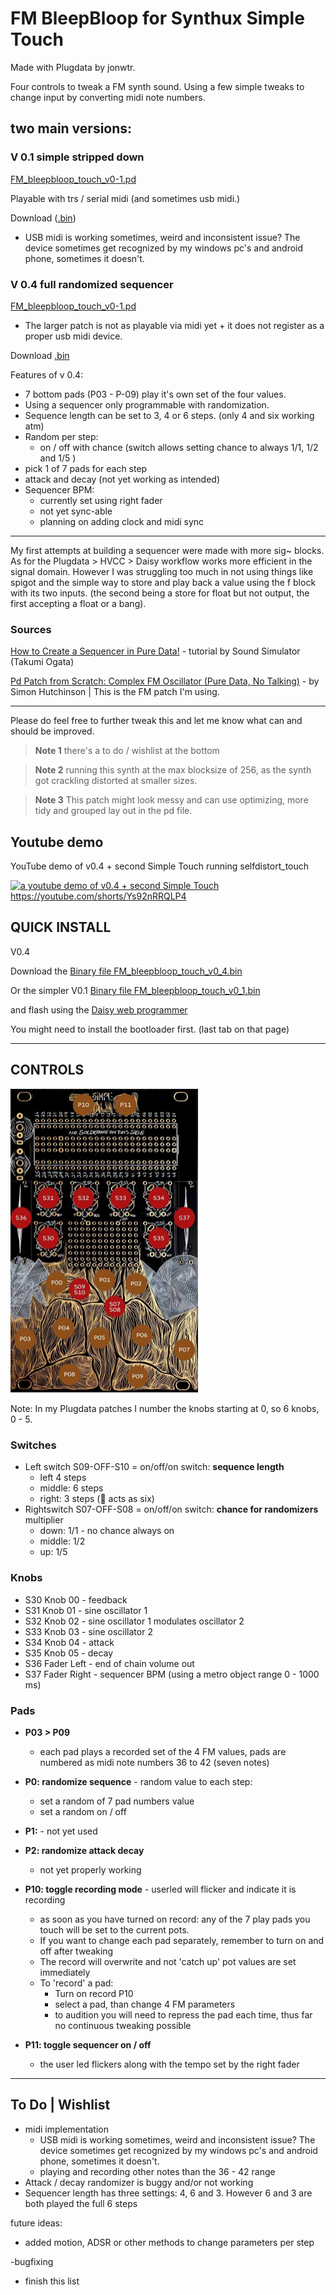 # FM BleepBloop for Synthux Simple Touch

Made with Plugdata by jonwtr.

Four controls to tweak a FM synth sound.
Using a few simple tweaks to change input by converting midi note numbers.

## two main versions:

### V 0.1 simple stripped down

[FM_bleepbloop_touch_v0-1.pd](/FX-Instruments/FM_bleepbloop_touch/FM_bleepbloop_touch_v0-1.pd)
    
Playable with trs / serial midi (and sometimes usb midi.)
    
Download ([.bin](/FX-Instruments/FM_bleepbloop_touch/FM_bleepbloop_touch_v0_1.bin))
- USB midi is working sometimes, weird and inconsistent issue? The device sometimes get recognized by my windows pc's and android phone, sometimes it doesn't.

### V 0.4 full randomized sequencer

[FM_bleepbloop_touch_v0-1.pd](/FX-Instruments/FM_bleepbloop_touch/FM_bleepbloop_touch_v0-4.pd)

- The larger patch is not as playable via midi yet + it does not register as a proper usb midi device.

Download [.bin](/FX-Instruments/FM_bleepbloop_touch/FM_bleepbloop_touch_v0_4.bin)


Features of v 0.4:

- 7 bottom pads (P03 - P-09) play it's own set of the four values.
- Using a sequencer only programmable with randomization.
- Sequence length can be set to 3, 4 or 6 steps. (only 4 and six working atm)
- Random per step:
    - on / off with chance
    (switch allows setting chance to always 1/1, 1/2 and 1/5 )
- pick 1 of 7 pads for each step
- attack and decay (not yet working as intended)
- Sequencer BPM:
    - currently set using right fader
    - not yet sync-able 
    - planning on adding clock and midi sync

---
My first attempts at building a sequencer were made with more sig~ blocks. As for the Plugdata > HVCC > Daisy workflow works more efficient in the signal domain. However I was struggling too much in not using things like spigot and the simple way to store and play back a value using the f block with its two inputs. (the second being a store for float but not output, the first accepting a float or a bang).

### Sources

[How to Create a Sequencer in Pure Data!](
https://youtu.be/8Nzaswa5C7g?si=Mu-7KD3Pu0qM-faMConcepts) - tutorial by Sound Simulator (Takumi Ogata) 

[Pd Patch from Scratch: Complex FM Oscillator (Pure Data, No Talking)](https://youtu.be/Fh2unJaNPuY?si=DqRLbs0EuWyFv-O8) - by Simon Hutchinson | This is the FM patch I'm using.

---

Please do feel free to further tweak this and let me know what can and should be improved.

> **Note 1** there's a to do / wishlist at the bottom

> **Note 2** running this synth at the max blocksize of 256, as the synth got crackling distorted at smaller sizes.

> **Note 3** This patch might look messy and can use optimizing, more tidy and grouped lay out in the pd file.

## Youtube demo
YouTube demo of v0.4 + second Simple Touch running selfdistort_touch

[![a youtube demo of v0.4 + second Simple Touch](https://img.youtube.com/vi/Ys92nRRQLP4/0.jpg)](https://www.youtube.com/watch?v=Ys92nRRQLP4)
https://youtube.com/shorts/Ys92nRRQLP4


## QUICK INSTALL

V0.4

Download the [Binary file FM_bleepbloop_touch_v0_4.bin](/FX-Instruments/FM_bleepbloop_touch/FM_bleepbloop_touch_v0_4.bin)

Or the simpler V0.1 [Binary file FM_bleepbloop_touch_v0_1.bin](/FX-Instruments/FM_bleepbloop_touch/FM_bleepbloop_touch_v0_1.bin) 

and flash using the [Daisy web programmer](https://flash.daisy.audio/)

You might need to install the bootloader first. (last tab on that page)

---

## CONTROLS
<img src="touch.jpg" width="300"/>

Note: In my Plugdata patches I number the knobs starting at 0, so 6 knobs, 0 - 5.

### **Switches**
- Left switch S09-OFF-S10 = on/off/on switch: **sequence length** 
    - left 4 steps
    - middle: 6 steps
    - right: 3 steps (:bug: acts as six)
- Rightswitch S07-OFF-S08 = on/off/on switch: **chance for randomizers** multiplier
    - down: 1/1 - no chance always on
    - middle: 1/2
    - up: 1/5
### **Knobs**
- S30 Knob 00 - feedback
- S31 Knob 01 - sine oscillator 1
- S32 Knob 02 - sine oscillator 1 modulates oscillator 2
- S33 Knob 03 - sine oscillator 2
- S34 Knob 04 - attack
- S35 Knob 05 - decay
- S36 Fader Left - end of chain volume out 
- S37 Fader Right - sequencer BPM (using a metro object range 0 - 1000 ms)

### **Pads**

- **P03 > P09**
    - each pad plays a recorded set of the 4 FM values, pads are numbered as midi note numbers 36 to 42 (seven notes)

- **P0: randomize sequence** - random value to each step:
    - set a random of 7 pad numbers value
    - set a random on / off
- **P1:** - not yet used 
- **P2: randomize attack decay**
    - not yet properly working
- **P10: toggle recording mode** - userled will flicker and indicate it is recording
    - as soon as you have turned on record: any of the 7 play pads you touch will be set to the current pots.
    - If you want to change each pad separately, remember to turn on and off after tweaking
    - The record will overwrite and not 'catch up' pot values are set immediately
    - To 'record' a pad:
        - Turn on record P10
        - select a pad, than change 4 FM parameters
        - to audition you will need to repress the pad each time, thus far no continuous tweaking possible


- **P11: toggle sequencer on / off**
    - the user led flickers along with the tempo set by the right fader

---

## To Do | Wishlist

- midi implementation
    - USB midi is working sometimes, weird and inconsistent issue? The device sometimes get recognized by my windows pc's and android phone, sometimes it doesn't.
    - playing and recording other notes than the 36 - 42 range
- Attack / decay randomizer is buggy and/or not working
- Sequencer length has three settings: 4, 6 and 3. However 6 and 3 are both played the full 6 steps

future ideas:
- added motion, ADSR or other methods to change parameters per step

-bugfixing
- finish this list